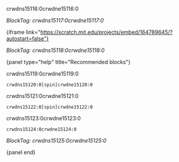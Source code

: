 crwdns15116:0crwdne15116:0

*BlockTag: crwdns15117:0crwdne15117:0*

{iframe link="https://scratch.mit.edu/projects/embed/164789645/?autostart=false"}

*BlockTag: crwdns15118:0crwdne15118:0*

{panel type="help" title="Recommended blocks"}

crwdns15119:0crwdne15119:0

<pre><code class="scratch:split:random">crwdns15120:0[spin]crwdne15120:0
</code></pre>

crwdns15121:0crwdne15121:0

<pre><code class="scratch:split:random">crwdns15122:0[spin]crwdne15122:0
</code></pre>

crwdns15123:0crwdne15123:0

<pre><code class="scratch:split:random">crwdns15124:0crwdne15124:0
</code></pre>

*BlockTag: crwdns15125:0crwdne15125:0*

{panel end}
